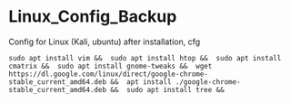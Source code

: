 # Linux_Config_Backup
Config for Linux (Kali, ubuntu) after installation, cfg

`
sudo apt install vim && 
sudo apt install htop && 
sudo apt install cmatrix && 
sudo apt install gnome-tweaks && 
wget https://dl.google.com/linux/direct/google-chrome-stable_current_amd64.deb && 
apt install ./google-chrome-stable_current_amd64.deb && 
sudo apt install tree &&
`
